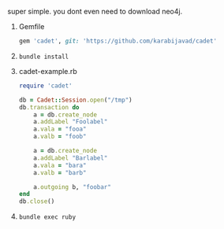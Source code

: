super simple. you dont even need to download neo4j.

1. Gemfile

    ```ruby
    gem 'cadet', git: 'https://github.com/karabijavad/cadet'
    ```
2. ``` bundle install ```
3. cadet-example.rb

    ```ruby
    require 'cadet'
    
    db = Cadet::Session.open("/tmp")
    db.transaction do
        a = db.create_node
        a.addLabel "Foolabel"
        a.vala = "fooa"
        a.valb = "foob"
    
        a = db.create_node
        a.addLabel "Barlabel"
        a.vala = "bara"
        a.valb = "barb"
    
        a.outgoing b, "foobar"
    end
    db.close()
    ```
4. ```bundle exec ruby```

